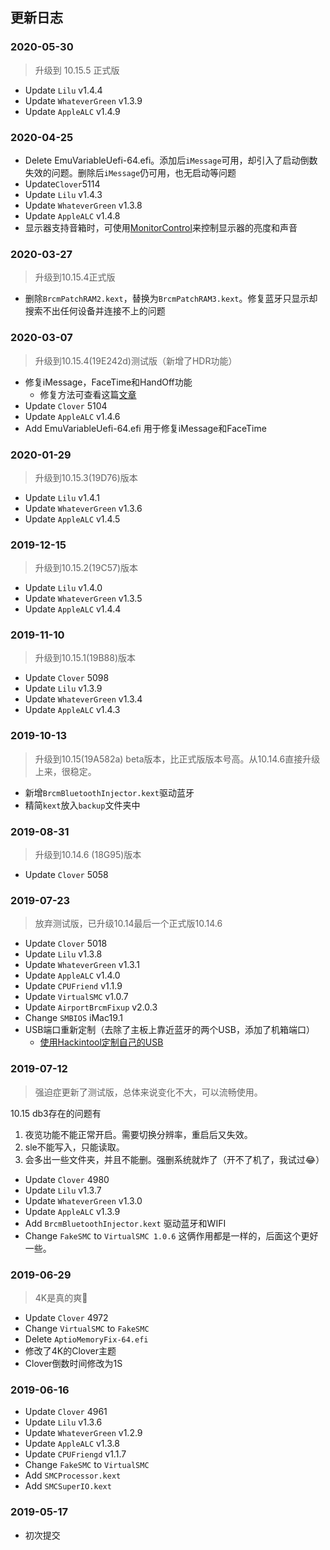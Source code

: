 ## 更新日志

### 2020-05-30

>   升级到 10.15.5 正式版

+   Update `Lilu` v1.4.4
+   Update `WhateverGreen` v1.3.9
+   Update `AppleALC` v1.4.9

### 2020-04-25

+   Delete EmuVariableUefi-64.efi。添加后`iMessage`可用，却引入了启动倒数失效的问题。删除后`iMessage`仍可用，也无启动等问题
+   Update`Clover`5114
+   Update `Lilu` v1.4.3
+   Update `WhateverGreen` v1.3.8
+   Update `AppleALC` v1.4.8
+   显示器支持音箱时，可使用[MonitorControl](https://github.com/the0neyouseek/MonitorControl)来控制显示器的亮度和声音

### 2020-03-27

> 升级到10.15.4正式版

+ 删除`BrcmPatchRAM2.kext`，替换为`BrcmPatchRAM3.kext`。修复蓝牙只显示却搜索不出任何设备并连接不上的问题

### 2020-03-07

> 升级到10.15.4(19E242d)测试版（新增了HDR功能）

+ 修复iMessage，FaceTime和HandOff功能
  + 修复方法可查看这篇[文章](https://younglele.cn/fix-iMessage-and-FaceTime-for-hackintosh/)
+ Update `Clover` 5104
+ Update `AppleALC` v1.4.6
+ Add EmuVariableUefi-64.efi 用于修复iMessage和FaceTime

### 2020-01-29

> 升级到10.15.3(19D76)版本

+ Update `Lilu` v1.4.1
+ Update `WhateverGreen` v1.3.6
+ Update `AppleALC` v1.4.5

### 2019-12-15

>  升级到10.15.2(19C57)版本

+ Update `Lilu` v1.4.0
+ Update `WhateverGreen` v1.3.5
+ Update `AppleALC` v1.4.4

### 2019-11-10

>  升级到10.15.1(19B88)版本

+ Update `Clover` 5098
+ Update `Lilu` v1.3.9
+ Update `WhateverGreen` v1.3.4
+ Update `AppleALC` v1.4.3

### 2019-10-13

> 升级到10.15(19A582a) beta版本，比正式版版本号高。从10.14.6直接升级上来，很稳定。

+ 新增`BrcmBluetoothInjector.kext`驱动蓝牙
+ 精简`kext`放入`backup`文件夹中

### 2019-08-31

> 升级到10.14.6 (18G95)版本

- Update `Clover` 5058

### 2019-07-23

> 放弃测试版，已升级10.14最后一个正式版10.14.6

- Update `Clover` 5018
- Update `Lilu` v1.3.8
- Update `WhateverGreen` v1.3.1
- Update `AppleALC` v1.4.0
- Update `CPUFriend` v1.1.9
- Update `VirtualSMC` v1.0.7
- Update `AirportBrcmFixup` v2.0.3
- Change `SMBIOS` iMac19.1
- USB端口重新定制（去除了主板上靠近蓝牙的两个USB，添加了机箱端口）
  - [使用Hackintool定制自己的USB](https://younglele.cn/post/use-hackintool-custom-made-usb3.0/)



### 2019-07-12

> 强迫症更新了测试版，总体来说变化不大，可以流畅使用。

10.15 db3存在的问题有

1. 夜览功能不能正常开启。需要切换分辨率，重启后又失效。
2. sle不能写入，只能读取。
3. 会多出一些文件夹，并且不能删。强删系统就炸了（开不了机了，我试过😂）



- Update `Clover` 4980
- Update `Lilu` v1.3.7
- Update `WhateverGreen` v1.3.0
- Update `AppleALC` v1.3.9
- Add `BrcmBluetoothInjector.kext` 驱动蓝牙和WIFI
- Change `FakeSMC` to `VirtualSMC 1.0.6` 这俩作用都是一样的，后面这个更好一些。



### 2019-06-29

> 4K是真的爽🤙

- Update `Clover` 4972
- Change  `VirtualSMC` to `FakeSMC`
- Delete `AptioMemoryFix-64.efi`
- 修改了4K的Clover主题
- Clover倒数时间修改为1S



### 2019-06-16

- Update `Clover` 4961
- Update `Lilu` v1.3.6
- Update `WhateverGreen` v1.2.9
- Update `AppleALC` v1.3.8
- Update `CPUFriengd` v1.1.7
- Change `FakeSMC` to `VirtualSMC`
- Add `SMCProcessor.kext`
- Add `SMCSuperIO.kext`



### 2019-05-17

- 初次提交 